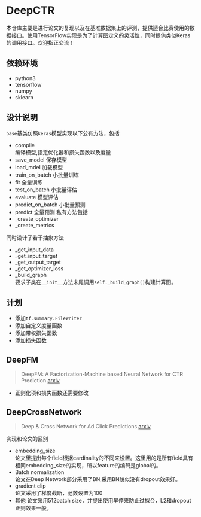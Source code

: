 # DeepCTR
本仓库主要是进行论文的复现以及在基准数据集上的评测，提供适合比赛使用的数据接口。使用TensorFlow实现是为了计算图定义的灵活性，同时提供类似Keras的调用接口。欢迎指正交流！
## 依赖环境
 - python3
 - tensorflow
 - numpy
 - sklearn
## 设计说明
`base`基类仿照`keras`模型实现以下公有方法，包括
- compile  
  编译模型,指定优化器和损失函数以及度量
- save_model 保存模型
- load_mdel 加载模型
- train_on_batch 小批量训练
- fit 全量训练
- test_on_batch 小批量评估
- evaluate 模型评估
- predict_on_batch 小批量预测
- predict 全量预测
私有方法包括
- _create_optimizer
- _create_metrics  

同时设计了若干抽象方法
- _get_input_data
- _get_input_target
- _get_output_target
- _get_optimizer_loss
- _build_graph  
要求子类在`__init__`方法末尾调用`self._build_graph()`构建计算图。

## 计划
- 添加`tf.summary.FileWriter`
- 添加自定义度量函数
- 添加带权损失函数
- 添加损失函数

## DeepFM
>DeepFM: A Factorization-Machine based Neural Network for CTR Prediction [arxiv](https://arxiv.org/abs/1703.04247)
- 正则化项和损失函数还需要修改

## DeepCrossNetwork
> Deep & Cross Network for Ad Click Predictions [arxiv](https://arxiv.org/abs/1708.05123)

实现和论文的区别
- embedding_size  
论文里提出每个field根据cardinality的不同来设置。这里用的是所有field具有相同embedding_size的实现，所以feature的编码是global的。
- Batch normalization  
论文在Deep Network部分采用了BN,采用BN貌似没有dropout效果好。
- gradient clip  
论文采用了梯度截断，范数设置为100
- 其他
论文采用512batch size，并提出使用早停来防止过拟合，L2和dropout正则效果一般。
